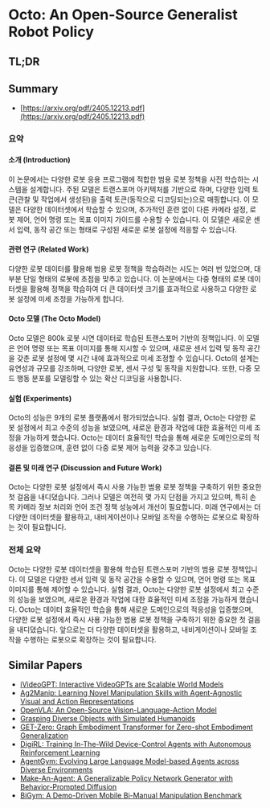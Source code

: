 # Octo: An Open-Source Generalist Robot Policy
## TL;DR
## Summary
- [https://arxiv.org/pdf/2405.12213.pdf](https://arxiv.org/pdf/2405.12213.pdf)

### 요약

#### 소개 (Introduction)
이 논문에서는 다양한 로봇 응용 프로그램에 적합한 범용 로봇 정책을 사전 학습하는 시스템을 설계합니다. 주된 모델은 트랜스포머 아키텍처를 기반으로 하며, 다양한 입력 토큰(관찰 및 작업에서 생성된)을 출력 토큰(동작으로 디코딩되는)으로 매핑합니다. 이 모델은 다양한 데이터셋에서 학습할 수 있으며, 추가적인 훈련 없이 다른 카메라 설정, 로봇 제어, 언어 명령 또는 목표 이미지 가이드를 수용할 수 있습니다. 이 모델은 새로운 센서 입력, 동작 공간 또는 형태로 구성된 새로운 로봇 설정에 적응할 수 있습니다.

#### 관련 연구 (Related Work)
다양한 로봇 데이터를 활용해 범용 로봇 정책을 학습하려는 시도는 여러 번 있었으며, 대부분 단일 형태의 로봇에 초점을 맞추고 있습니다. 이 논문에서는 다중 형태의 로봇 데이터셋을 활용해 정책을 학습하여 더 큰 데이터셋 크기를 효과적으로 사용하고 다양한 로봇 설정에 미세 조정을 가능하게 합니다.

#### Octo 모델 (The Octo Model)
Octo 모델은 800k 로봇 시연 데이터로 학습된 트랜스포머 기반의 정책입니다. 이 모델은 언어 명령 또는 목표 이미지를 통해 지시할 수 있으며, 새로운 센서 입력 및 동작 공간을 갖춘 로봇 설정에 몇 시간 내에 효과적으로 미세 조정할 수 있습니다. Octo의 설계는 유연성과 규모를 강조하며, 다양한 로봇, 센서 구성 및 동작을 지원합니다. 또한, 다중 모드 행동 분포를 모델링할 수 있는 확산 디코딩을 사용합니다.

#### 실험 (Experiments)
Octo의 성능은 9개의 로봇 플랫폼에서 평가되었습니다. 실험 결과, Octo는 다양한 로봇 설정에서 최고 수준의 성능을 보였으며, 새로운 환경과 작업에 대한 효율적인 미세 조정을 가능하게 했습니다. Octo는 데이터 효율적인 학습을 통해 새로운 도메인으로의 적응성을 입증했으며, 훈련 없이 다중 로봇 제어 능력을 갖추고 있습니다.

#### 결론 및 미래 연구 (Discussion and Future Work)
Octo는 다양한 로봇 설정에서 즉시 사용 가능한 범용 로봇 정책을 구축하기 위한 중요한 첫 걸음을 내디뎠습니다. 그러나 모델은 여전히 몇 가지 단점을 가지고 있으며, 특히 손목 카메라 정보 처리와 언어 조건 정책 성능에서 개선이 필요합니다. 미래 연구에서는 더 다양한 데이터셋을 활용하고, 내비게이션이나 모바일 조작을 수행하는 로봇으로 확장하는 것이 필요합니다.

### 전체 요약
Octo는 다양한 로봇 데이터셋을 활용해 학습된 트랜스포머 기반의 범용 로봇 정책입니다. 이 모델은 다양한 센서 입력 및 동작 공간을 수용할 수 있으며, 언어 명령 또는 목표 이미지를 통해 제어할 수 있습니다. 실험 결과, Octo는 다양한 로봇 설정에서 최고 수준의 성능을 보였으며, 새로운 환경과 작업에 대한 효율적인 미세 조정을 가능하게 했습니다. Octo는 데이터 효율적인 학습을 통해 새로운 도메인으로의 적응성을 입증했으며, 다양한 로봇 설정에서 즉시 사용 가능한 범용 로봇 정책을 구축하기 위한 중요한 첫 걸음을 내디뎠습니다. 앞으로는 더 다양한 데이터셋을 활용하고, 내비게이션이나 모바일 조작을 수행하는 로봇으로 확장하는 것이 필요합니다.

## Similar Papers
- [iVideoGPT: Interactive VideoGPTs are Scalable World Models](2405.15223.md)
- [Ag2Manip: Learning Novel Manipulation Skills with Agent-Agnostic Visual and Action Representations](2404.17521.md)
- [OpenVLA: An Open-Source Vision-Language-Action Model](2406.09246.md)
- [Grasping Diverse Objects with Simulated Humanoids](2407.11385.md)
- [GET-Zero: Graph Embodiment Transformer for Zero-shot Embodiment Generalization](2407.15002.md)
- [DigiRL: Training In-The-Wild Device-Control Agents with Autonomous Reinforcement Learning](2406.11896.md)
- [AgentGym: Evolving Large Language Model-based Agents across Diverse Environments](2406.04151.md)
- [Make-An-Agent: A Generalizable Policy Network Generator with Behavior-Prompted Diffusion](2407.10973.md)
- [BiGym: A Demo-Driven Mobile Bi-Manual Manipulation Benchmark](2407.07788.md)
